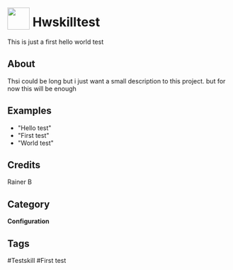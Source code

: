 # <img src="https://raw.githack.com/FortAwesome/Font-Awesome/master/svgs/solid/robot.svg" card_color="#22A7F0" width="50" height="50" style="vertical-align:bottom"/> Hwskilltest
This is just a first hello world test

## About
Thsi could be long but i just want a small description to this project. but for now this will be enough

## Examples
* "Hello test"
* "First test"
* "World test"

## Credits
Rainer B

## Category
**Configuration**

## Tags
#Testskill
#First test

